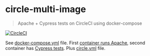 # circle-multi-image

> Apache + Cypress tests on CircleCI using docker-compose

[![CircleCI](https://circleci.com/gh/bahmutov/circle-multi-image.svg?style=svg)](https://circleci.com/gh/bahmutov/circle-multi-image)

See [docker-compose.yml](docker-compose.yml) file. First [container runs Apache](webapp/Dockerfile), second container has [Cypress tests](e2e/Dockerfile). Plus [circle.yml](circle.yml) file.
